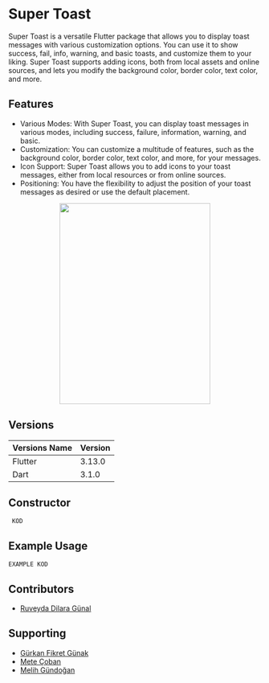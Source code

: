 # Super Toast

Super Toast is a versatile Flutter package that allows you to display toast messages with various customization options. You can use it to show success, fail, info, warning, and basic toasts, and customize them to your liking. Super Toast supports adding icons, both from local assets and online sources, and lets you modify the background color, border color, text color, and more.


## Features

- Various Modes: With Super Toast, you can display toast messages in various modes, including success, failure, information, warning, and basic.
- Customization: You can customize a multitude of features, such as the background color, border color, text color, and more, for your messages.
- Icon Support: Super Toast allows you to add icons to your toast messages, either from local resources or from online sources.
- Positioning: You have the flexibility to adjust the position of your toast messages as desired or use the default placement.

<p align="center">
  <img width="300" height="400" src="https://github.com/ruveydagunal/super_toast/assets/136679910/b61f108d-af07-4ac9-93c4-a3b2b75f24dd">
</p>

## Versions

|Versions Name | Version |  
|--------------|---------|
| Flutter      | 3.13.0  |
| Dart         | 3.1.0   |


## Constructor

```
 KOD

```

## Example Usage

```
EXAMPLE KOD

```




## Contributors 

- [Ruveyda Dilara Günal](https://github.com/ruveydagunal)


## Supporting
- [Gürkan Fikret Günak](https://github.com/gurkanfikretgunak)
- [Mete Çoban](https://github.com/metecoban)
- [Melih Gündoğan](https://github.com/melihgundogan)
